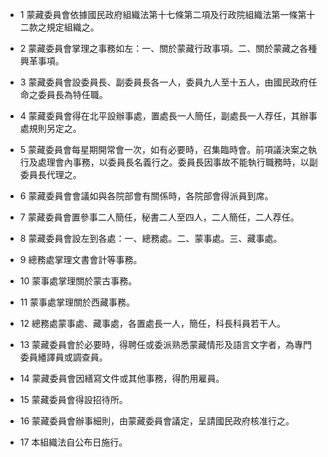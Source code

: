 * 1 蒙藏委員會依據國民政府組織法第十七條第二項及行政院組織法第一條第十二款之規定組織之。

* 2 蒙藏委員會掌理之事務如左：一、關於蒙藏行政事項。二、關於蒙藏之各種興革事項。

* 3 蒙藏委員會設委員長、副委員長各一人，委員九人至十五人，由國民政府任命之委員長為特任職。

* 4 蒙藏委員會得在北平設辦事處，置處長一人簡任，副處長一人荐任，其辦事處規則另定之。

* 5 蒙藏委員會每星期開常會一次，如有必要時，召集臨時會。前項議決案之執行及處理會內事務，以委員長名義行之。委員長因事故不能執行職務時，以副委員長代理之。

* 6 蒙藏委員會會議如與各院部會有關係時，各院部會得派員到席。

* 7 蒙藏委員會置參事二人簡任，秘書二人至四人，二人簡任，二人荐任。

* 8 蒙藏委員會設左到各處：一、總務處。二、蒙事處。三、藏事處。

* 9 總務處掌理文書會計等事務。

* 10 蒙事處掌理關於蒙古事務。

* 11 蒙事處掌理關於西藏事務。

* 12 總務處蒙事處、藏事處，各置處長一人，簡任，科長科員若干人。

* 13 蒙藏委員會於必要時，得聘任或委派熟悉蒙藏情形及語言文字者，為專門委員繙譯員或調查員。

* 14 蒙藏委員會因繕寫文件或其他事務，得酌用雇員。

* 15 蒙藏委員會得設招待所。

* 16 蒙藏委員會辦事細則，由蒙藏委員會議定，呈請國民政府核准行之。

* 17 本組織法自公布日施行。

